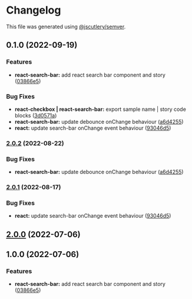# Changelog

This file was generated using [@jscutlery/semver](https://github.com/jscutlery/semver).

## 0.1.0 (2022-09-19)


### Features

* **react-search-bar:** add react search bar component and  story ([03866e5](https://gitlab.migoinc.com/migotv/paintbox/commit/03866e5c1f7182967bd8f77fcf776d4165c25aa2))


### Bug Fixes

* **react-checkbox | react-search-bar:** export sample name | story code blocks ([3d0571a](https://gitlab.migoinc.com/migotv/paintbox/commit/3d0571a8ce124d99b8e2b67f4bede76faeb1128d))
* **react-search-bar:** update debounce onChange behaviour ([a6d4255](https://gitlab.migoinc.com/migotv/paintbox/commit/a6d4255b408b4293eae8b57a9316c263c8266a06))
* **react:** update search-bar onChange event behaviour ([93046d5](https://gitlab.migoinc.com/migotv/paintbox/commit/93046d537c980022259af6979e2957bb6fc67fc0))

### [2.0.2](https://gitlab.migoinc.com/migotv/paintbox/compare/react-search-bar@2.0.1...react-search-bar@2.0.2) (2022-08-22)


### Bug Fixes

* **react-search-bar:** update debounce onChange behaviour ([a6d4255](https://gitlab.migoinc.com/migotv/paintbox/commit/a6d4255b408b4293eae8b57a9316c263c8266a06))

### [2.0.1](https://gitlab.migoinc.com/migotv/paintbox/compare/react-search-bar@2.0.0...react-search-bar@2.0.1) (2022-08-17)


### Bug Fixes

* **react:** update search-bar onChange event behaviour ([93046d5](https://gitlab.migoinc.com/migotv/paintbox/commit/93046d537c980022259af6979e2957bb6fc67fc0))

## [2.0.0](https://gitlab.migoinc.com/migotv/paintbox/compare/react-search-bar@1.0.0...react-search-bar@2.0.0) (2022-07-06)

## 1.0.0 (2022-07-06)


### Features

* **react-search-bar:** add react search bar component and  story ([03866e5](https://gitlab.migoinc.com/migotv/paintbox/commit/03866e5c1f7182967bd8f77fcf776d4165c25aa2))
